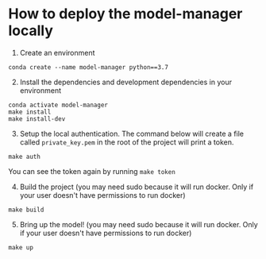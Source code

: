 # How to deploy the model-manager locally
1. Create an environment
```
conda create --name model-manager python==3.7
```

2. Install the dependencies and development dependencies in your environment
```
conda activate model-manager
make install
make install-dev
```

3. Setup the local authentication. The command below will create a file called `private_key.pem` in the root of the project will print a token.
```
make auth
```
You can see the token again by running `make token`

4. Build the project (you may need sudo because it will run docker. Only if your user doesn't have permissions to run docker)
```
make build
```

5. Bring up the model! (you may need sudo because it will run docker. Only if your user doesn't have permissions to run docker)
```
make up
```